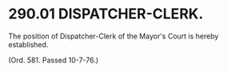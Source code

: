290.01 DISPATCHER-CLERK.
========================

The position of Dispatcher-Clerk of the Mayor's Court is hereby
established.

(Ord. 581. Passed 10-7-76.)
